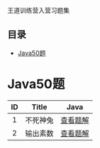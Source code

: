 王道训练营入营习题集

## 目录
- [Java50题](#Java50题)

# Java50题

|  ID  |                Title                 |                       Java                        |
| :--: | :----------------------------------: | :-----------------------------------------------: |
|   1  |               不死神兔                |            [查看题解](./java/Question1.java)         |
|   2  |               输出素数                |            [查看题解](./java/Question2.java)         |
